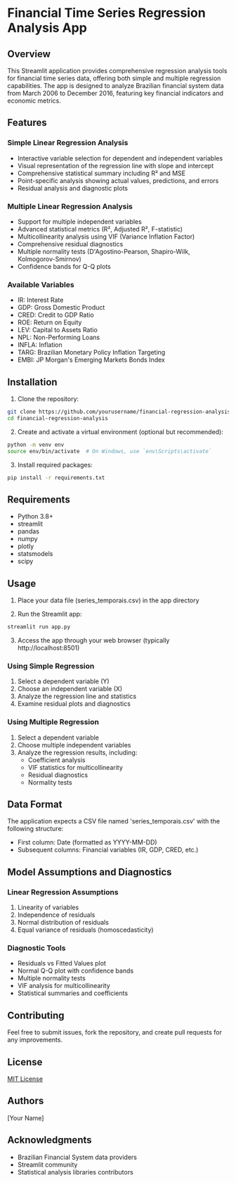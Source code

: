 # Financial Time Series Regression Analysis App

## Overview
This Streamlit application provides comprehensive regression analysis tools for financial time series data, offering both simple and multiple regression capabilities. The app is designed to analyze Brazilian financial system data from March 2006 to December 2016, featuring key financial indicators and economic metrics.

## Features

### Simple Linear Regression Analysis
- Interactive variable selection for dependent and independent variables
- Visual representation of the regression line with slope and intercept
- Comprehensive statistical summary including R² and MSE
- Point-specific analysis showing actual values, predictions, and errors
- Residual analysis and diagnostic plots

### Multiple Linear Regression Analysis
- Support for multiple independent variables
- Advanced statistical metrics (R², Adjusted R², F-statistic)
- Multicollinearity analysis using VIF (Variance Inflation Factor)
- Comprehensive residual diagnostics
- Multiple normality tests (D'Agostino-Pearson, Shapiro-Wilk, Kolmogorov-Smirnov)
- Confidence bands for Q-Q plots

### Available Variables
- IR: Interest Rate
- GDP: Gross Domestic Product
- CRED: Credit to GDP Ratio
- ROE: Return on Equity
- LEV: Capital to Assets Ratio
- NPL: Non-Performing Loans
- INFLA: Inflation
- TARG: Brazilian Monetary Policy Inflation Targeting
- EMBI: JP Morgan's Emerging Markets Bonds Index

## Installation

1. Clone the repository:
```bash
git clone https://github.com/yourusername/financial-regression-analysis.git
cd financial-regression-analysis
```

2. Create and activate a virtual environment (optional but recommended):
```bash
python -m venv env
source env/bin/activate  # On Windows, use `env\Scripts\activate`
```

3. Install required packages:
```bash
pip install -r requirements.txt
```

## Requirements
- Python 3.8+
- streamlit
- pandas
- numpy
- plotly
- statsmodels
- scipy

## Usage

1. Place your data file (series_temporais.csv) in the app directory

2. Run the Streamlit app:
```bash
streamlit run app.py
```

3. Access the app through your web browser (typically http://localhost:8501)

### Using Simple Regression
1. Select a dependent variable (Y)
2. Choose an independent variable (X)
3. Analyze the regression line and statistics
4. Examine residual plots and diagnostics

### Using Multiple Regression
1. Select a dependent variable
2. Choose multiple independent variables
3. Analyze the regression results, including:
   - Coefficient analysis
   - VIF statistics for multicollinearity
   - Residual diagnostics
   - Normality tests

## Data Format
The application expects a CSV file named 'series_temporais.csv' with the following structure:
- First column: Date (formatted as YYYY-MM-DD)
- Subsequent columns: Financial variables (IR, GDP, CRED, etc.)

## Model Assumptions and Diagnostics

### Linear Regression Assumptions
1. Linearity of variables
2. Independence of residuals
3. Normal distribution of residuals
4. Equal variance of residuals (homoscedasticity)

### Diagnostic Tools
- Residuals vs Fitted Values plot
- Normal Q-Q plot with confidence bands
- Multiple normality tests
- VIF analysis for multicollinearity
- Statistical summaries and coefficients

## Contributing
Feel free to submit issues, fork the repository, and create pull requests for any improvements.

## License
[MIT License](LICENSE)

## Authors
[Your Name]

## Acknowledgments
- Brazilian Financial System data providers
- Streamlit community
- Statistical analysis libraries contributors